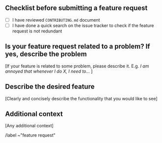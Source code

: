 ## Checklist before submitting a feature request

- [ ] I have reviewed `CONTRIBUTING.md` document
- [ ] I have done a quick search on the issue tracker to check if the feature request is not redundant

## Is your feature request related to a problem? If yes, describe the problem

[If your feature is related to some problem, please describe it. E.g. _I am annoyed that whenever I do X, I need to..._ ]

## Describe the desired feature

[Clearly and concisely describe the functionality that you would like to see]

## Additional context

[Any additional context]

/label ~"feature request" 
